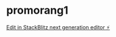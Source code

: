 # promorang1

[Edit in StackBlitz next generation editor ⚡️](https://stackblitz.com/~/github.com/Anrkiss/promorang1)